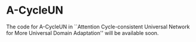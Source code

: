 # A-CycleUN
The code for A-CycleUN in ``Attention Cycle-consistent Universal Network for More Universal Domain Adaptation'' will be available soon.
